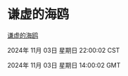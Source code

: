 # 谦虚的海鸥
[谦虚的海鸥](http://219.139.197.74:56308/qxdho/course/base/hotlink/index.php)

2024年 11月 03日 星期日 22:00:02 CST

2024年 11月 03日 星期日 14:00:02 GMT
